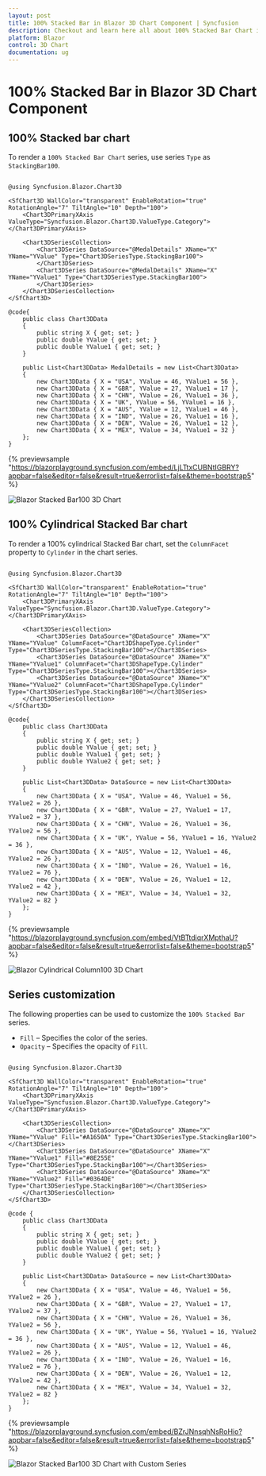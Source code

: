```yaml
---
layout: post
title: 100% Stacked Bar in Blazor 3D Chart Component | Syncfusion
description: Checkout and learn here all about 100% Stacked Bar Chart in Syncfusion Blazor 3D Chart component and more.
platform: Blazor
control: 3D Chart
documentation: ug
---
```


# 100% Stacked Bar in Blazor 3D Chart Component

## 100% Stacked bar chart

To render a `100% Stacked Bar Chart` series, use series `Type` as `StackingBar100`.

```cshtml

@using Syncfusion.Blazor.Chart3D

<SfChart3D WallColor="transparent" EnableRotation="true" RotationAngle="7" TiltAngle="10" Depth="100">
    <Chart3DPrimaryXAxis ValueType="Syncfusion.Blazor.Chart3D.ValueType.Category"></Chart3DPrimaryXAxis>

    <Chart3DSeriesCollection>
        <Chart3DSeries DataSource="@MedalDetails" XName="X" YName="YValue" Type="Chart3DSeriesType.StackingBar100">
        </Chart3DSeries>
        <Chart3DSeries DataSource="@MedalDetails" XName="X" YName="YValue1" Type="Chart3DSeriesType.StackingBar100">
        </Chart3DSeries>
    </Chart3DSeriesCollection>
</SfChart3D>

@code{
    public class Chart3DData
    {
        public string X { get; set; }
        public double YValue { get; set; }
        public double YValue1 { get; set; }
    }
	
    public List<Chart3DData> MedalDetails = new List<Chart3DData>
	{
        new Chart3DData { X = "USA", YValue = 46, YValue1 = 56 },
        new Chart3DData { X = "GBR", YValue = 27, YValue1 = 17 },
        new Chart3DData { X = "CHN", YValue = 26, YValue1 = 36 },
        new Chart3DData { X = "UK", YValue = 56, YValue1 = 16 },
        new Chart3DData { X = "AUS", YValue = 12, YValue1 = 46 },
        new Chart3DData { X = "IND", YValue = 26, YValue1 = 16 },
        new Chart3DData { X = "DEN", YValue = 26, YValue1 = 12 },
        new Chart3DData { X = "MEX", YValue = 34, YValue1 = 32 }
    };
}

``` 
{% previewsample "https://blazorplayground.syncfusion.com/embed/LjLTtxCUBNtIGBRY?appbar=false&editor=false&result=true&errorlist=false&theme=bootstrap5" %}

![Blazor Stacked Bar100 3D Chart](../images/chart-types-images/blazor-stacked-bar-100-chart.png)

## 100% Cylindrical Stacked Bar chart

To render a 100% cylindrical Stacked Bar chart, set the `ColumnFacet`  property to `Cylinder` in the chart series.

```cshtml

@using Syncfusion.Blazor.Chart3D

<SfChart3D WallColor="transparent" EnableRotation="true" RotationAngle="7" TiltAngle="10" Depth="100">
    <Chart3DPrimaryXAxis ValueType="Syncfusion.Blazor.Chart3D.ValueType.Category"></Chart3DPrimaryXAxis>

    <Chart3DSeriesCollection>
        <Chart3DSeries DataSource="@DataSource" XName="X" YName="YValue" ColumnFacet="Chart3DShapeType.Cylinder" Type="Chart3DSeriesType.StackingBar100"></Chart3DSeries>
        <Chart3DSeries DataSource="@DataSource" XName="X" YName="YValue1" ColumnFacet="Chart3DShapeType.Cylinder" Type="Chart3DSeriesType.StackingBar100"></Chart3DSeries>
        <Chart3DSeries DataSource="@DataSource" XName="X" YName="YValue2" ColumnFacet="Chart3DShapeType.Cylinder" Type="Chart3DSeriesType.StackingBar100"></Chart3DSeries>
    </Chart3DSeriesCollection>
</SfChart3D>

@code{
    public class Chart3DData
    {
        public string X { get; set; }
        public double YValue { get; set; }
        public double YValue1 { get; set; }
        public double YValue2 { get; set; }
    }

    public List<Chart3DData> DataSource = new List<Chart3DData>
	{
        new Chart3DData { X = "USA", YValue = 46, YValue1 = 56, YValue2 = 26 },
        new Chart3DData { X = "GBR", YValue = 27, YValue1 = 17, YValue2 = 37 },
        new Chart3DData { X = "CHN", YValue = 26, YValue1 = 36, YValue2 = 56 },
        new Chart3DData { X = "UK", YValue = 56, YValue1 = 16, YValue2 = 36 },
        new Chart3DData { X = "AUS", YValue = 12, YValue1 = 46, YValue2 = 26 },
        new Chart3DData { X = "IND", YValue = 26, YValue1 = 16, YValue2 = 76 },
        new Chart3DData { X = "DEN", YValue = 26, YValue1 = 12, YValue2 = 42 },
        new Chart3DData { X = "MEX", YValue = 34, YValue1 = 32, YValue2 = 82 } 
    };
}

```
{% previewsample "https://blazorplayground.syncfusion.com/embed/VtBTtdiqrXMpthaU?appbar=false&editor=false&result=true&errorlist=false&theme=bootstrap5" %}

![Blazor Cylindrical Column100 3D Chart](../images/chart-types-images/blazor-cylindricaal-stacked-bar-100-chart.png)

## Series customization

The following properties can be used to customize the `100% Stacked Bar` series.

* `Fill` – Specifies the color of the series.
* `Opacity` – Specifies the opacity of `Fill`.

```cshtml

@using Syncfusion.Blazor.Chart3D

<SfChart3D WallColor="transparent" EnableRotation="true" RotationAngle="7" TiltAngle="10" Depth="100">
    <Chart3DPrimaryXAxis ValueType="Syncfusion.Blazor.Chart3D.ValueType.Category"></Chart3DPrimaryXAxis>

    <Chart3DSeriesCollection>
        <Chart3DSeries DataSource="@DataSource" XName="X" YName="YValue" Fill="#A1650A" Type="Chart3DSeriesType.StackingBar100"></Chart3DSeries>
        <Chart3DSeries DataSource="@DataSource" XName="X" YName="YValue1" Fill="#8E255E" Type="Chart3DSeriesType.StackingBar100"></Chart3DSeries>
        <Chart3DSeries DataSource="@DataSource" XName="X" YName="YValue2" Fill="#0364DE" Type="Chart3DSeriesType.StackingBar100"></Chart3DSeries>
    </Chart3DSeriesCollection>
</SfChart3D>

@code {
    public class Chart3DData
    {
        public string X { get; set; }
        public double YValue { get; set; }
        public double YValue1 { get; set; }
        public double YValue2 { get; set; }
    }

    public List<Chart3DData> DataSource = new List<Chart3DData>
    {
        new Chart3DData { X = "USA", YValue = 46, YValue1 = 56, YValue2 = 26 },
        new Chart3DData { X = "GBR", YValue = 27, YValue1 = 17, YValue2 = 37 },
        new Chart3DData { X = "CHN", YValue = 26, YValue1 = 36, YValue2 = 56 },
        new Chart3DData { X = "UK", YValue = 56, YValue1 = 16, YValue2 = 36 },
        new Chart3DData { X = "AUS", YValue = 12, YValue1 = 46, YValue2 = 26 },
        new Chart3DData { X = "IND", YValue = 26, YValue1 = 16, YValue2 = 76 },
        new Chart3DData { X = "DEN", YValue = 26, YValue1 = 12, YValue2 = 42 },
        new Chart3DData { X = "MEX", YValue = 34, YValue1 = 32, YValue2 = 82 }
    };
}

``` 
{% previewsample "https://blazorplayground.syncfusion.com/embed/BZrJNnsqhNsRoHio?appbar=false&editor=false&result=true&errorlist=false&theme=bootstrap5" %}

![Blazor Stacked Bar100 3D Chart with Custom Series](../images/chart-types-images/blazor-stacked-bar-100-chart-custom-series.png)
